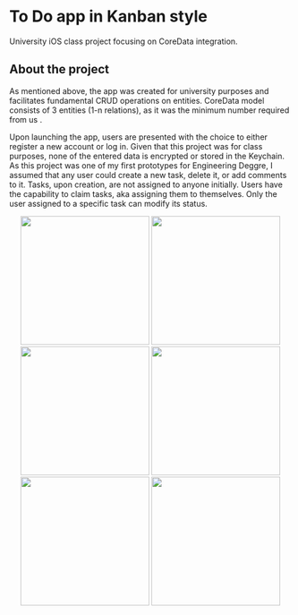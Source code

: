 # To Do app in Kanban style
University iOS class project focusing on CoreData integration.

## About the project
As mentioned above, the app was created for university purposes and facilitates fundamental CRUD operations on entities. CoreData model consists of 3 entities (1-n relations), as it was the minimum number required from us <wink face>.

Upon launching the app, users are presented with the choice to either register a new account or log in. Given that this project was for class purposes, none of the entered data is encrypted or stored in the Keychain. As this project was one of my first prototypes for Engineering Deggre, I assumed that any user could create a new task, delete it, or add comments to it. Tasks, upon creation, are not assigned to anyone initially. Users have the capability to claim tasks, aka assigning them to themselves. Only the user assigned to a specific task can modify its status.
<p float="left" align="center">
  <img src="https://i.imgur.com/wMjVP7H.png" width="230">
  <img src="https://i.imgur.com/eCcXrXB.png" width="230">
  <img src="https://i.imgur.com/d80ufsD.png" width="230">
  <img src="https://i.imgur.com/Iz2oEwB.png" width="230">
  <img src="https://i.imgur.com/NxQaPBU.png" width="230">
  <img src="https://i.imgur.com/YoVVNmH.png" width="230">
</p>
